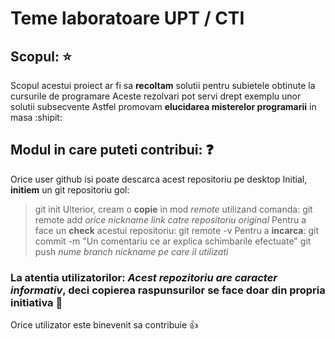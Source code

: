 # Teme laboratoare UPT / CTI

## Scopul: :star:
Scopul acestui proiect ar fi sa **recoltam** solutii pentru subietele obtinute la cursurile de programare
Aceste rezolvari pot servi drept exemplu unor solutii subsecvente
Astfel promovam **elucidarea misterelor programarii** in masa :shipit:

## Modul in care puteti contribui: :question:
Orice user github isi poate descarca acest repositoriu pe desktop
Initial, **initiem** un git repositoriu gol:
> git init
Ulterior, cream o **copie** in mod _remote_ utilizand comanda:
> git remote add _orice nickname_ _link catre repositoriu original_
Pentru a face un **check** acestui repositoriu:
> git remote -v
Pentru a **incarca**:
> git commit -m "Un comentariu ce ar explica schimbarile efectuate"
> git push _nume branch_ _nickname pe care il utilizati_

### La atentia utilizatorilor: *Acest repozitoriu are caracter informativ*, deci copierea raspunsurilor se face doar din propria initiativa :raised_hands:

Orice utilizator este binevenit sa contribuie :+1:
